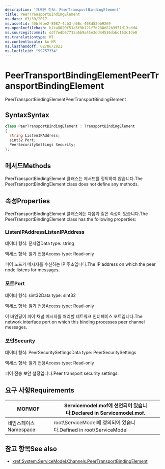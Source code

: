 ```yaml
---
description: '자세한 정보: PeerTransportBindingElement'
title: PeerTransportBindingElement
ms.date: 03/30/2017
ms.assetid: 40bf6be2-8087-4cb3-a66c-408d53eb9269
ms.openlocfilehash: b1ca8020f51a5f9b121f7d238d82b9971d13cdd4
ms.sourcegitcommit: ddf7edb67715a5b9a45e3dd44536dabc153c1de0
ms.translationtype: MT
ms.contentlocale: ko-KR
ms.lasthandoff: 02/06/2021
ms.locfileid: "99757334"
---
```

# <a name="peertransportbindingelement"></a><span data-ttu-id="757eb-103">PeerTransportBindingElement</span><span class="sxs-lookup"><span data-stu-id="757eb-103">PeerTransportBindingElement</span></span>

<span data-ttu-id="757eb-104">PeerTransportBindingElement</span><span class="sxs-lookup"><span data-stu-id="757eb-104">PeerTransportBindingElement</span></span>  
  
## <a name="syntax"></a><span data-ttu-id="757eb-105">Syntax</span><span class="sxs-lookup"><span data-stu-id="757eb-105">Syntax</span></span>  
  
```csharp
class PeerTransportBindingElement : TransportBindingElement  
{  
  string ListenIPAddress;  
  sint32 Port;  
  PeerSecuritySettings Security;  
};  
```  
  
## <a name="methods"></a><span data-ttu-id="757eb-106">메서드</span><span class="sxs-lookup"><span data-stu-id="757eb-106">Methods</span></span>  

 <span data-ttu-id="757eb-107">PeerTransportBindingElement 클래스는 메서드를 정의하지 않습니다.</span><span class="sxs-lookup"><span data-stu-id="757eb-107">The PeerTransportBindingElement class does not define any methods.</span></span>  
  
## <a name="properties"></a><span data-ttu-id="757eb-108">속성</span><span class="sxs-lookup"><span data-stu-id="757eb-108">Properties</span></span>  

 <span data-ttu-id="757eb-109">PeerTransportBindingElement 클래스에는 다음과 같은 속성이 있습니다.</span><span class="sxs-lookup"><span data-stu-id="757eb-109">The PeerTransportBindingElement class has the following properties:</span></span>  
  
### <a name="listenipaddress"></a><span data-ttu-id="757eb-110">ListenIPAddress</span><span class="sxs-lookup"><span data-stu-id="757eb-110">ListenIPAddress</span></span>  

 <span data-ttu-id="757eb-111">데이터 형식: 문자열</span><span class="sxs-lookup"><span data-stu-id="757eb-111">Data type: string</span></span>  
  
 <span data-ttu-id="757eb-112">액세스 형식: 읽기 전용</span><span class="sxs-lookup"><span data-stu-id="757eb-112">Access type: Read-only</span></span>  
  
 <span data-ttu-id="757eb-113">피어 노드가 메시지를 수신하는 IP 주소입니다.</span><span class="sxs-lookup"><span data-stu-id="757eb-113">The IP address on which the peer node listens for messages.</span></span>  
  
### <a name="port"></a><span data-ttu-id="757eb-114">포트</span><span class="sxs-lookup"><span data-stu-id="757eb-114">Port</span></span>  

 <span data-ttu-id="757eb-115">데이터 형식: sint32</span><span class="sxs-lookup"><span data-stu-id="757eb-115">Data type: sint32</span></span>  
  
 <span data-ttu-id="757eb-116">액세스 형식: 읽기 전용</span><span class="sxs-lookup"><span data-stu-id="757eb-116">Access type: Read-only</span></span>  
  
 <span data-ttu-id="757eb-117">이 바인딩이 피어 채널 메시지를 처리할 네트워크 인터페이스 포트입니다.</span><span class="sxs-lookup"><span data-stu-id="757eb-117">The network interface port on which this binding processes peer channel messages.</span></span>  
  
### <a name="security"></a><span data-ttu-id="757eb-118">보안</span><span class="sxs-lookup"><span data-stu-id="757eb-118">Security</span></span>  

 <span data-ttu-id="757eb-119">데이터 형식: PeerSecuritySettings</span><span class="sxs-lookup"><span data-stu-id="757eb-119">Data type: PeerSecuritySettings</span></span>  
  
 <span data-ttu-id="757eb-120">액세스 형식: 읽기 전용</span><span class="sxs-lookup"><span data-stu-id="757eb-120">Access type: Read-only</span></span>  
  
 <span data-ttu-id="757eb-121">피어 전송 보안 설정입니다.</span><span class="sxs-lookup"><span data-stu-id="757eb-121">Peer transport security settings.</span></span>  
  
## <a name="requirements"></a><span data-ttu-id="757eb-122">요구 사항</span><span class="sxs-lookup"><span data-stu-id="757eb-122">Requirements</span></span>  
  
|<span data-ttu-id="757eb-123">MOF</span><span class="sxs-lookup"><span data-stu-id="757eb-123">MOF</span></span>|<span data-ttu-id="757eb-124">Servicemodel.mof에 선언되어 있습니다.</span><span class="sxs-lookup"><span data-stu-id="757eb-124">Declared in Servicemodel.mof.</span></span>|  
|---------|-----------------------------------|  
|<span data-ttu-id="757eb-125">네임스페이스</span><span class="sxs-lookup"><span data-stu-id="757eb-125">Namespace</span></span>|<span data-ttu-id="757eb-126">root\ServiceModel에 정의되어 있습니다.</span><span class="sxs-lookup"><span data-stu-id="757eb-126">Defined in root\ServiceModel</span></span>|  
  
## <a name="see-also"></a><span data-ttu-id="757eb-127">참고 항목</span><span class="sxs-lookup"><span data-stu-id="757eb-127">See also</span></span>

- <xref:System.ServiceModel.Channels.PeerTransportBindingElement>
